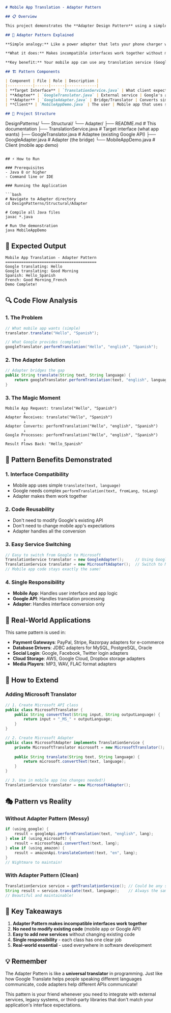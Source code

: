 ```markdown
# Mobile App Translation - Adapter Pattern

## 📋 Overview

This project demonstrates the **Adapter Design Pattern** using a simple mobile app translation system. The pattern allows incompatible interfaces to work together by creating a bridge (adapter) between them. In this example, we show how a mobile app with a simple translation interface can work with Google's complex translation API.

## 🎯 Adapter Pattern Explained

**Simple analogy:** Like a power adapter that lets your phone charger work in different countries. The phone (client) expects one type of plug, the wall outlet (service) provides another type, and the adapter makes them compatible.

**What it does:** Makes incompatible interfaces work together without modifying existing code.

**Key benefit:** Your mobile app can use any translation service (Google, Microsoft, Amazon) through the same simple interface.

## 🏗️ Pattern Components

| Component | File | Role | Description |
|-----------|------|------|-------------|
| **Target Interface** | `TranslationService.java` | What client expects | Simple `translate()` method that mobile app wants |
| **Adaptee** | `GoogleTranslator.java` | External service | Google's actual API with complex `performTranslation()` method |
| **Adapter** | `GoogleAdapter.java` | Bridge/Translator | Converts simple calls to complex Google API calls |
| **Client** | `MobileAppDemo.java` | The user | Mobile app that uses simple translation interface |

## 📁 Project Structure

```
DesignPatterns/
└── Structural/
    └── Adapter/
        ├── README.md                 # This documentation
        ├── TranslationService.java   # Target interface (what app wants)
        ├── GoogleTranslator.java     # Adaptee (existing Google API)
        ├── GoogleAdapter.java        # Adapter (the bridge)
        └── MobileAppDemo.java        # Client (mobile app demo)
```

## ⚡ How to Run

### Prerequisites
- Java 8 or higher
- Command line or IDE

### Running the Application

```bash
# Navigate to Adapter directory
cd DesignPatterns/Structural/Adapter

# Compile all Java files
javac *.java

# Run the demonstration
java MobileAppDemo
```

## 📖 Expected Output

```
Mobile App Translation - Adapter Pattern
========================================
Google translating: Hello
Google translating: Good Morning
Spanish: Hello_Spanish
French: Good Morning_French
Demo Complete!
```

## 🔍 Code Flow Analysis

### 1. **The Problem**
```java
// What mobile app wants (simple)
translator.translate("Hello", "Spanish");

// What Google provides (complex)  
googleTranslator.performTranslation("Hello", "english", "Spanish");
```

### 2. **The Adapter Solution**
```java
// Adapter bridges the gap
public String translate(String text, String language) {
    return googleTranslator.performTranslation(text, "english", language);
}
```

### 3. **The Magic Moment**
```
Mobile App Request: translate("Hello", "Spanish")
        ↓
Adapter Receives: translate("Hello", "Spanish")  
        ↓
Adapter Converts: performTranslation("Hello", "english", "Spanish")
        ↓
Google Processes: performTranslation("Hello", "english", "Spanish")
        ↓
Result Flows Back: "Hello_Spanish"
```

## 🎯 Pattern Benefits Demonstrated

### 1. **Interface Compatibility**
- Mobile app uses simple `translate(text, language)` 
- Google needs complex `performTranslation(text, fromLang, toLang)`
- Adapter makes them work together

### 2. **Code Reusability**
- Don't need to modify Google's existing API
- Don't need to change mobile app's expectations
- Adapter handles all the conversion

### 3. **Easy Service Switching**
```java
// Easy to switch from Google to Microsoft
TranslationService translator = new GoogleAdapter();     // Using Google
TranslationService translator = new MicrosoftAdapter();  // Switch to Microsoft
// Mobile app code stays exactly the same!
```

### 4. **Single Responsibility**
- **Mobile App**: Handles user interface and app logic
- **Google API**: Handles translation processing  
- **Adapter**: Handles interface conversion only

## 🌟 Real-World Applications

This same pattern is used in:

- **Payment Gateways**: PayPal, Stripe, Razorpay adapters for e-commerce
- **Database Drivers**: JDBC adapters for MySQL, PostgreSQL, Oracle
- **Social Login**: Google, Facebook, Twitter login adapters
- **Cloud Storage**: AWS, Google Cloud, Dropbox storage adapters
- **Media Players**: MP3, WAV, FLAC format adapters

## 🔧 How to Extend

### Adding Microsoft Translator
```java
// 1. Create Microsoft API class
public class MicrosoftTranslator {
    public String convertText(String input, String outputLanguage) {
        return input + "_MS_" + outputLanguage;
    }
}

// 2. Create Microsoft Adapter
public class MicrosoftAdapter implements TranslationService {
    private MicrosoftTranslator microsoft = new MicrosoftTranslator();
    
    public String translate(String text, String language) {
        return microsoft.convertText(text, language);
    }
}

// 3. Use in mobile app (no changes needed!)
TranslationService translator = new MicrosoftAdapter();
```

## 🎭 Pattern vs Reality

### Without Adapter Pattern (Messy)
```java
if (using_google) {
    result = googleApi.performTranslation(text, "english", lang);
} else if (using_microsoft) {
    result = microsoftApi.convertText(text, lang);
} else if (using_amazon) {
    result = amazonApi.translateContent(text, "en", lang);
}
// Nightmare to maintain!
```

### With Adapter Pattern (Clean)
```java
TranslationService service = getTranslationService(); // Could be any service
String result = service.translate(text, language);    // Always the same!
// Beautiful and maintainable!
```

## 🚀 Key Takeaways

1. **Adapter Pattern makes incompatible interfaces work together**
2. **No need to modify existing code** (mobile app or Google API)
3. **Easy to add new services** without changing existing code
4. **Single responsibility** - each class has one clear job
5. **Real-world essential** - used everywhere in software development

## 💡 Remember

The Adapter Pattern is like a **universal translator** in programming. Just like how Google Translate helps people speaking different languages communicate, code adapters help different APIs communicate!

This pattern is your friend whenever you need to integrate with external services, legacy systems, or third-party libraries that don't match your application's interface expectations.
```